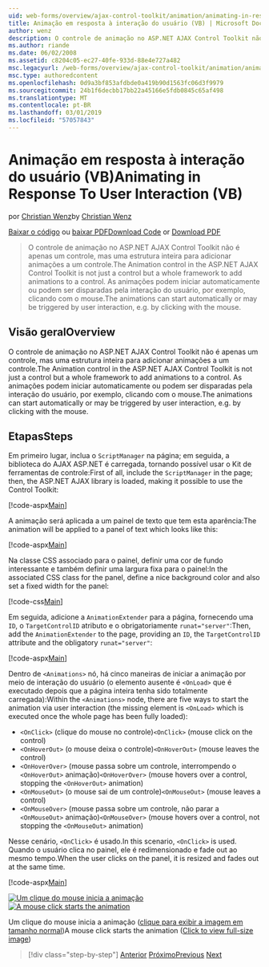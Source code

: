 ```yaml
---
uid: web-forms/overview/ajax-control-toolkit/animation/animating-in-response-to-user-interaction-vb
title: Animação em resposta à interação do usuário (VB) | Microsoft Docs
author: wenz
description: O controle de animação no ASP.NET AJAX Control Toolkit não é apenas um controle, mas uma estrutura inteira para adicionar animações a um controle. As animações podem estrelas...
ms.author: riande
ms.date: 06/02/2008
ms.assetid: c8204c05-ec27-40fe-933d-88e4e727a482
msc.legacyurl: /web-forms/overview/ajax-control-toolkit/animation/animating-in-response-to-user-interaction-vb
msc.type: authoredcontent
ms.openlocfilehash: 0d9a3bf853afdbde0a419b90d1563fc06d3f9979
ms.sourcegitcommit: 24b1f6decbb17bb22a45166e5fdb0845c65af498
ms.translationtype: MT
ms.contentlocale: pt-BR
ms.lasthandoff: 03/01/2019
ms.locfileid: "57057843"
---
```

<a name="animating-in-response-to-user-interaction-vb"></a><span data-ttu-id="fd0fe-104">Animação em resposta à interação do usuário (VB)</span><span class="sxs-lookup"><span data-stu-id="fd0fe-104">Animating in Response To User Interaction (VB)</span></span>
====================
<span data-ttu-id="fd0fe-105">por [Christian Wenz](https://github.com/wenz)</span><span class="sxs-lookup"><span data-stu-id="fd0fe-105">by [Christian Wenz](https://github.com/wenz)</span></span>

<span data-ttu-id="fd0fe-106">[Baixar o código](http://download.microsoft.com/download/f/9/a/f9a26acd-8df4-4484-8a18-199e4598f411/Animation6.vb.zip) ou [baixar PDF](http://download.microsoft.com/download/6/7/1/6718d452-ff89-4d3f-a90e-c74ec2d636a3/animation6VB.pdf)</span><span class="sxs-lookup"><span data-stu-id="fd0fe-106">[Download Code](http://download.microsoft.com/download/f/9/a/f9a26acd-8df4-4484-8a18-199e4598f411/Animation6.vb.zip) or [Download PDF](http://download.microsoft.com/download/6/7/1/6718d452-ff89-4d3f-a90e-c74ec2d636a3/animation6VB.pdf)</span></span>

> <span data-ttu-id="fd0fe-107">O controle de animação no ASP.NET AJAX Control Toolkit não é apenas um controle, mas uma estrutura inteira para adicionar animações a um controle.</span><span class="sxs-lookup"><span data-stu-id="fd0fe-107">The Animation control in the ASP.NET AJAX Control Toolkit is not just a control but a whole framework to add animations to a control.</span></span> <span data-ttu-id="fd0fe-108">As animações podem iniciar automaticamente ou podem ser disparadas pela interação do usuário, por exemplo, clicando com o mouse.</span><span class="sxs-lookup"><span data-stu-id="fd0fe-108">The animations can start automatically or may be triggered by user interaction, e.g. by clicking with the mouse.</span></span>


## <a name="overview"></a><span data-ttu-id="fd0fe-109">Visão geral</span><span class="sxs-lookup"><span data-stu-id="fd0fe-109">Overview</span></span>

<span data-ttu-id="fd0fe-110">O controle de animação no ASP.NET AJAX Control Toolkit não é apenas um controle, mas uma estrutura inteira para adicionar animações a um controle.</span><span class="sxs-lookup"><span data-stu-id="fd0fe-110">The Animation control in the ASP.NET AJAX Control Toolkit is not just a control but a whole framework to add animations to a control.</span></span> <span data-ttu-id="fd0fe-111">As animações podem iniciar automaticamente ou podem ser disparadas pela interação do usuário, por exemplo, clicando com o mouse.</span><span class="sxs-lookup"><span data-stu-id="fd0fe-111">The animations can start automatically or may be triggered by user interaction, e.g. by clicking with the mouse.</span></span>

## <a name="steps"></a><span data-ttu-id="fd0fe-112">Etapas</span><span class="sxs-lookup"><span data-stu-id="fd0fe-112">Steps</span></span>

<span data-ttu-id="fd0fe-113">Em primeiro lugar, inclua o `ScriptManager` na página; em seguida, a biblioteca do AJAX ASP.NET é carregada, tornando possível usar o Kit de ferramentas de controle:</span><span class="sxs-lookup"><span data-stu-id="fd0fe-113">First of all, include the `ScriptManager` in the page; then, the ASP.NET AJAX library is loaded, making it possible to use the Control Toolkit:</span></span>

[!code-aspx[Main](animating-in-response-to-user-interaction-vb/samples/sample1.aspx)]

<span data-ttu-id="fd0fe-114">A animação será aplicada a um painel de texto que tem esta aparência:</span><span class="sxs-lookup"><span data-stu-id="fd0fe-114">The animation will be applied to a panel of text which looks like this:</span></span>

[!code-aspx[Main](animating-in-response-to-user-interaction-vb/samples/sample2.aspx)]

<span data-ttu-id="fd0fe-115">Na classe CSS associado para o painel, definir uma cor de fundo interessante e também definir uma largura fixa para o painel:</span><span class="sxs-lookup"><span data-stu-id="fd0fe-115">In the associated CSS class for the panel, define a nice background color and also set a fixed width for the panel:</span></span>

[!code-css[Main](animating-in-response-to-user-interaction-vb/samples/sample3.css)]

<span data-ttu-id="fd0fe-116">Em seguida, adicione a `AnimationExtender` para a página, fornecendo uma `ID`, o `TargetControlID` atributo e o obrigatoriamente `runat="server"`:</span><span class="sxs-lookup"><span data-stu-id="fd0fe-116">Then, add the `AnimationExtender` to the page, providing an `ID`, the `TargetControlID` attribute and the obligatory `runat="server"`:</span></span>

[!code-aspx[Main](animating-in-response-to-user-interaction-vb/samples/sample4.aspx)]

<span data-ttu-id="fd0fe-117">Dentro de `<Animations>` nó, há cinco maneiras de iniciar a animação por meio de interação do usuário (o elemento ausente é `<OnLoad>` que é executado depois que a página inteira tenha sido totalmente carregada):</span><span class="sxs-lookup"><span data-stu-id="fd0fe-117">Within the `<Animations>` node, there are five ways to start the animation via user interaction (the missing element is `<OnLoad>` which is executed once the whole page has been fully loaded):</span></span>

- <span data-ttu-id="fd0fe-118">`<OnClick>` (clique do mouse no controle)</span><span class="sxs-lookup"><span data-stu-id="fd0fe-118">`<OnClick>` (mouse click on the control)</span></span>
- <span data-ttu-id="fd0fe-119">`<OnHoverOut>` (o mouse deixa o controle)</span><span class="sxs-lookup"><span data-stu-id="fd0fe-119">`<OnHoverOut>` (mouse leaves the control)</span></span>
- <span data-ttu-id="fd0fe-120">`<OnHoverOver>` (mouse passa sobre um controle, interrompendo o `<OnHoverOut>` animação)</span><span class="sxs-lookup"><span data-stu-id="fd0fe-120">`<OnHoverOver>` (mouse hovers over a control, stopping the `<OnHoverOut>` animation)</span></span>
- <span data-ttu-id="fd0fe-121">`<OnMouseOut>` (o mouse sai de um controle)</span><span class="sxs-lookup"><span data-stu-id="fd0fe-121">`<OnMouseOut>` (mouse leaves a control)</span></span>
- <span data-ttu-id="fd0fe-122">`<OnMouseOver>` (mouse passa sobre um controle, não parar a `<OnMouseOut>` animação)</span><span class="sxs-lookup"><span data-stu-id="fd0fe-122">`<OnMouseOver>` (mouse hovers over a control, not stopping the `<OnMouseOut>` animation)</span></span>

<span data-ttu-id="fd0fe-123">Nesse cenário, `<OnClick>` é usado.</span><span class="sxs-lookup"><span data-stu-id="fd0fe-123">In this scenario, `<OnClick>` is used.</span></span> <span data-ttu-id="fd0fe-124">Quando o usuário clica no painel, ele é redimensionado e fade out ao mesmo tempo.</span><span class="sxs-lookup"><span data-stu-id="fd0fe-124">When the user clicks on the panel, it is resized and fades out at the same time.</span></span>

[!code-aspx[Main](animating-in-response-to-user-interaction-vb/samples/sample5.aspx)]


<span data-ttu-id="fd0fe-125">[![Um clique do mouse inicia a animação](animating-in-response-to-user-interaction-vb/_static/image2.png)](animating-in-response-to-user-interaction-vb/_static/image1.png)</span><span class="sxs-lookup"><span data-stu-id="fd0fe-125">[![A mouse click starts the animation](animating-in-response-to-user-interaction-vb/_static/image2.png)](animating-in-response-to-user-interaction-vb/_static/image1.png)</span></span>

<span data-ttu-id="fd0fe-126">Um clique do mouse inicia a animação ([clique para exibir a imagem em tamanho normal](animating-in-response-to-user-interaction-vb/_static/image3.png))</span><span class="sxs-lookup"><span data-stu-id="fd0fe-126">A mouse click starts the animation ([Click to view full-size image](animating-in-response-to-user-interaction-vb/_static/image3.png))</span></span>

> [!div class="step-by-step"]
> <span data-ttu-id="fd0fe-127">[Anterior](picking-one-animation-out-of-a-list-vb.md)
> [Próximo](disabling-actions-during-animation-vb.md)</span><span class="sxs-lookup"><span data-stu-id="fd0fe-127">[Previous](picking-one-animation-out-of-a-list-vb.md)
[Next](disabling-actions-during-animation-vb.md)</span></span>

